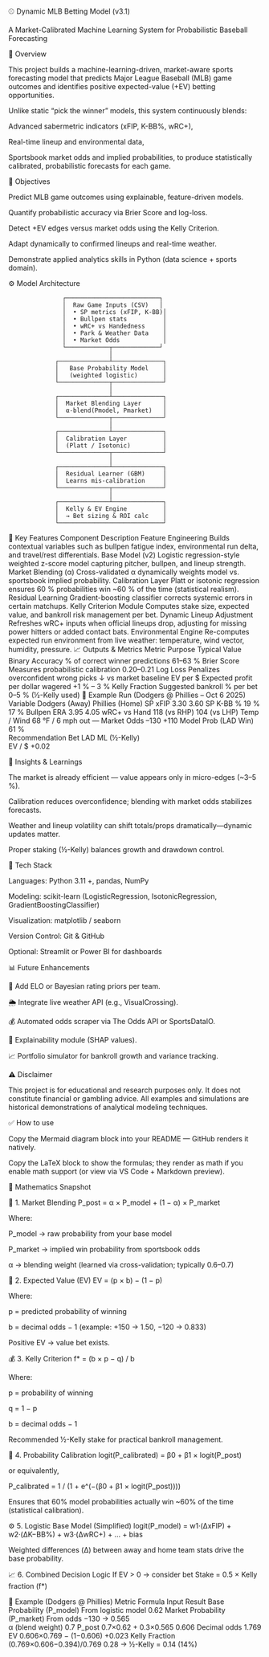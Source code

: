 ⚾️ Dynamic MLB Betting Model (v3.1)

A Market-Calibrated Machine Learning System for Probabilistic Baseball Forecasting

🧭 Overview

This project builds a machine-learning-driven, market-aware sports forecasting model that predicts Major League Baseball (MLB) game outcomes and identifies positive expected-value (+EV) betting opportunities.

Unlike static “pick the winner” models, this system continuously blends:

Advanced sabermetric indicators (xFIP, K-BB%, wRC+),

Real-time lineup and environmental data,

Sportsbook market odds and implied probabilities,
to produce statistically calibrated, probabilistic forecasts for each game.

🎯 Objectives

Predict MLB game outcomes using explainable, feature-driven models.

Quantify probabilistic accuracy via Brier Score and log-loss.

Detect +EV edges versus market odds using the Kelly Criterion.

Adapt dynamically to confirmed lineups and real-time weather.

Demonstrate applied analytics skills in Python (data science + sports domain).

⚙️ Model Architecture

                   ┌──────────────────────────┐
                   │  Raw Game Inputs (CSV)   │
                   │  • SP metrics (xFIP, K-BB)│
                   │  • Bullpen stats          │
                   │  • wRC+ vs Handedness     │
                   │  • Park & Weather Data    │
                   │  • Market Odds            │
                   └────────────┬─────────────┘
                                │
                 ┌──────────────┴──────────────┐
                 │   Base Probability Model    │
                 │   (weighted logistic)       │
                 └──────────────┬──────────────┘
                                │
                 ┌──────────────┴──────────────┐
                 │  Market Blending Layer      │
                 │  α-blend(Pmodel, Pmarket)   │
                 └──────────────┬──────────────┘
                                │
                 ┌──────────────┴──────────────┐
                 │  Calibration Layer          │
                 │  (Platt / Isotonic)         │
                 └──────────────┬──────────────┘
                                │
                 ┌──────────────┴──────────────┐
                 │  Residual Learner (GBM)     │
                 │  Learns mis-calibration     │
                 └──────────────┬──────────────┘
                                │
                 ┌──────────────┴──────────────┐
                 │  Kelly & EV Engine          │
                 │  → Bet sizing & ROI calc    │
                 └─────────────────────────────┘

🧩 Key Features
Component	Description
Feature Engineering	Builds contextual variables such as bullpen fatigue index, environmental run delta, and travel/rest differentials.
Base Model (v2)	Logistic regression-style weighted z-score model capturing pitcher, bullpen, and lineup strength.
Market Blending (α)	Cross-validated α dynamically weights model vs. sportsbook implied probability.
Calibration Layer	Platt or isotonic regression ensures 60 % probabilities win ~60 % of the time (statistical realism).
Residual Learning	Gradient-boosting classifier corrects systemic errors in certain matchups.
Kelly Criterion Module	Computes stake size, expected value, and bankroll risk management per bet.
Dynamic Lineup Adjustment	Refreshes wRC+ inputs when official lineups drop, adjusting for missing power hitters or added contact bats.
Environmental Engine	Re-computes expected run environment from live weather: temperature, wind vector, humidity, pressure.
📈 Outputs & Metrics
Metric	Purpose	Typical Value
Binary Accuracy	% of correct winner predictions	61–63 %
Brier Score	Measures probabilistic calibration	0.20–0.21
Log Loss	Penalizes overconfident wrong picks	↓ vs market baseline
EV per $	Expected profit per dollar wagered	+1 % – 3 %
Kelly Fraction	Suggested bankroll % per bet	0–5 % (½-Kelly used)
🧪 Example Run (Dodgers @ Phillies – Oct 6 2025)
Variable	Dodgers (Away)	Phillies (Home)
SP xFIP	3.30	3.60
SP K-BB %	19 %	17 %
Bullpen ERA	3.95	4.05
wRC+ vs Hand	118 (vs RHP)	104 (vs LHP)
Temp / Wind	68 °F / 6 mph out	—
Market Odds	–130	+110
Model Prob (LAD Win)	61 %	
Recommendation	Bet LAD ML (½-Kelly)	
EV / $	+0.02	

🧠 Insights & Learnings

The market is already efficient — value appears only in micro-edges (~3–5 %).

Calibration reduces overconfidence; blending with market odds stabilizes forecasts.

Weather and lineup volatility can shift totals/props dramatically—dynamic updates matter.

Proper staking (½-Kelly) balances growth and drawdown control.

🧰 Tech Stack

Languages: Python 3.11 +, pandas, NumPy

Modeling: scikit-learn (LogisticRegression, IsotonicRegression, GradientBoostingClassifier)

Visualization: matplotlib / seaborn

Version Control: Git & GitHub

Optional: Streamlit or Power BI for dashboards

📊 Future Enhancements

🧮 Add ELO or Bayesian rating priors per team.

🌦️ Integrate live weather API (e.g., VisualCrossing).

💰 Automated odds scraper via The Odds API or SportsDataIO.

🧠 Explainability module (SHAP values).

📈 Portfolio simulator for bankroll growth and variance tracking.

⚠️ Disclaimer

This project is for educational and research purposes only.
It does not constitute financial or gambling advice.
All examples and simulations are historical demonstrations of analytical modeling techniques.

✅ How to use

Copy the Mermaid diagram block into your README — GitHub renders it natively.

Copy the LaTeX block to show the formulas; they render as math if you enable math support (or view via VS Code + Markdown preview).

🧮 Mathematics Snapshot

🧩 1. Market Blending
P_post = α × P_model  +  (1 − α) × P_market


Where:

P_model → raw probability from your base model

P_market → implied win probability from sportsbook odds

α → blending weight (learned via cross-validation; typically 0.6–0.7)

🎯 2. Expected Value (EV)
EV = (p × b) − (1 − p)


Where:

p = predicted probability of winning

b = decimal odds − 1 (example: +150 → 1.50, −120 → 0.833)

Positive EV → value bet exists.

💰 3. Kelly Criterion
f* = (b × p − q) / b


Where:

p = probability of winning

q = 1 − p

b = decimal odds − 1

Recommended ½-Kelly stake for practical bankroll management.

🧮 4. Probability Calibration
logit(P_calibrated) = β0 + β1 × logit(P_post)


or equivalently,

P_calibrated = 1 / (1 + e^(−(β0 + β1 × logit(P_post))))


Ensures that 60% model probabilities actually win ~60% of the time (statistical calibration).

⚙️ 5. Logistic Base Model (Simplified)
logit(P_model) = w1·(ΔxFIP) + w2·(ΔK−BB%) + w3·(ΔwRC+) + ... + bias


Weighted differences (Δ) between away and home team stats drive the base probability.

📈 6. Combined Decision Logic
If EV > 0 → consider bet
Stake = 0.5 × Kelly fraction (f*)

🧾 Example (Dodgers @ Phillies)
Metric	Formula Input	Result
Base Probability (P_model)	From logistic model	0.62
Market Probability (P_market)	From odds −130 → 0.565	
α (blend weight)	0.7	
P_post	0.7×0.62 + 0.3×0.565	0.606
Decimal odds	1.769	
EV	0.606×0.769 − (1−0.606)	+0.023
Kelly Fraction	(0.769×0.606−0.394)/0.769	0.28 → ½-Kelly = 0.14 (14%)
